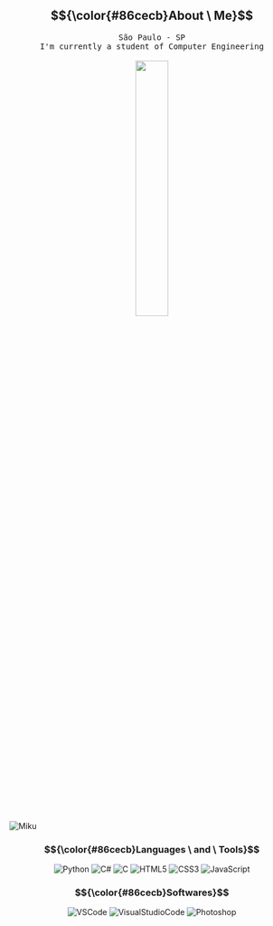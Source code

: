 ## $${\color{#86cecb}About \ Me}$$

<div align="center" justify-items="space-between">
  <kbd>São Paulo - SP</kbd><br/>
  <kbd>I'm currently a student of Computer Engineering</kbd>
</div><br/>

<div align="center" justify-items="space-between">
  <img width="34%" src="https://github-readme-stats.vercel.app/api?username=felpsjangelavicin&include_all_commits=true&count_private=true&bg_color=00000000&title_color=86cecb&text_color=bec8d1&icon_color=12885"/> 
</div><br/>

<img src="https://i.imgur.com/LI4Ex3d.jpg" alt="Miku"/>

### $${\color{#86cecb}Languages \ and \ Tools}$$

<div align="center" justify-items="space-between">
  <img src="https://img.shields.io/badge/python-%23121011.svg?style=for-the-badge&logo=python&logoColor=e12885" alt="Python"/>
  <img src="https://img.shields.io/badge/c%23-%23121011.svg?style=for-the-badge&logo=csharp&logoColor=e12885" alt="C#"/>
  <img src="https://img.shields.io/badge/c-%23121011.svg?style=for-the-badge&logo=c&logoColor=e12885" alt="C"/>
  <img src="https://img.shields.io/badge/html5-%23121011.svg?style=for-the-badge&logo=html5&logoColor=e12885" alt="HTML5"/>
  <img src="https://img.shields.io/badge/css3-%23121011.svg?style=for-the-badge&logo=css3&logoColor=e12885" alt="CSS3"/>
  <img src="https://img.shields.io/badge/javascript-%23121011.svg?style=for-the-badge&logo=javascript&logoColor=e12885" alt="JavaScript"/>
</div>

### $${\color{#86cecb}Softwares}$$

<div align="center" justify-items="space-between">
  <img src="https://img.shields.io/badge/vscode-%23121011.svg?style=for-the-badge&logo=visualstudiocode&logoColor=e12885" alt="VSCode"/>
  <img src="https://img.shields.io/badge/blender-%23121011.svg?style=for-the-badge&logo=blender&logoColor=e12885" alt="VisualStudioCode"/>
  <img src="https://img.shields.io/badge/photoshop-%23121011.svg?style=for-the-badge&logo=adobephotoshop&logoColor=e12885" alt="Photoshop"/>
</div>

<!--
**felpsjangelavicin/felpsjangelavicin** is a ✨ _special_ ✨ repository because its `README.md` (this file) appears on your GitHub profile.

Here are some ideas to get you started:

- 🔭 I’m currently working on ...
- 🌱 I’m currently learning ...
- 👯 I’m looking to collaborate on ...
- 🤔 I’m looking for help with ...
- 💬 Ask me about ...
- 📫 How to reach me: ...
- 😄 Pronouns: ...
- ⚡ Fun fact: ...
-->
